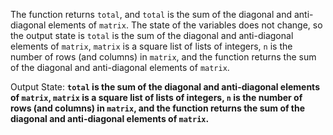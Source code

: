 The function returns `total`, and `total` is the sum of the diagonal and anti-diagonal elements of `matrix`. The state of the variables does not change, so the output state is `total` is the sum of the diagonal and anti-diagonal elements of `matrix`, `matrix` is a square list of lists of integers, `n` is the number of rows (and columns) in `matrix`, and the function returns the sum of the diagonal and anti-diagonal elements of `matrix`.

Output State: **`total` is the sum of the diagonal and anti-diagonal elements of `matrix`, `matrix` is a square list of lists of integers, `n` is the number of rows (and columns) in `matrix`, and the function returns the sum of the diagonal and anti-diagonal elements of `matrix`.**